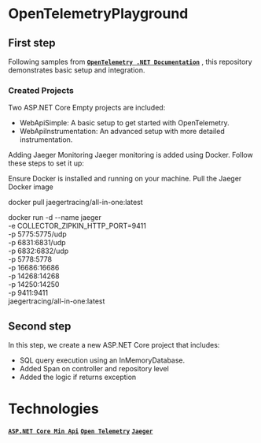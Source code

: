 # OpenTelemetryPlayground

## First step
Following samples from **[`OpenTelemetry .NET Documentation`](https://opentelemetry.io/docs/languages/net/)** , this repository demonstrates basic setup and integration.


### Created Projects
Two ASP.NET Core Empty projects are included:

- WebApiSimple: A basic setup to get started with OpenTelemetry.
- WebApiInstrumentation: An advanced setup with more detailed instrumentation.

Adding Jaeger Monitoring 
Jaeger monitoring is added using Docker. Follow these steps to set it up:

Ensure Docker is installed and running on your machine.
Pull the Jaeger Docker image

docker pull jaegertracing/all-in-one:latest

docker run -d --name jaeger \
  -e COLLECTOR_ZIPKIN_HTTP_PORT=9411 \
  -p 5775:5775/udp \
  -p 6831:6831/udp \
  -p 6832:6832/udp \
  -p 5778:5778 \
  -p 16686:16686 \
  -p 14268:14268 \
  -p 14250:14250 \
  -p 9411:9411 \
  jaegertracing/all-in-one:latest


## Second step
In this step, we create a new ASP.NET Core project that includes:

- SQL query execution using an InMemoryDatabase.
- Added Span on controller and repository level
- Added the logic if returns exception 

# Technologies

**[`ASP.NET Core Min Api`](https://learn.microsoft.com/aspnet/core/tutorials/min-web-api)**
**[`Open Telemetry`](https://opentelemetry.io/)**
**[`Jaeger`](https://www.jaegertracing.io/)**
